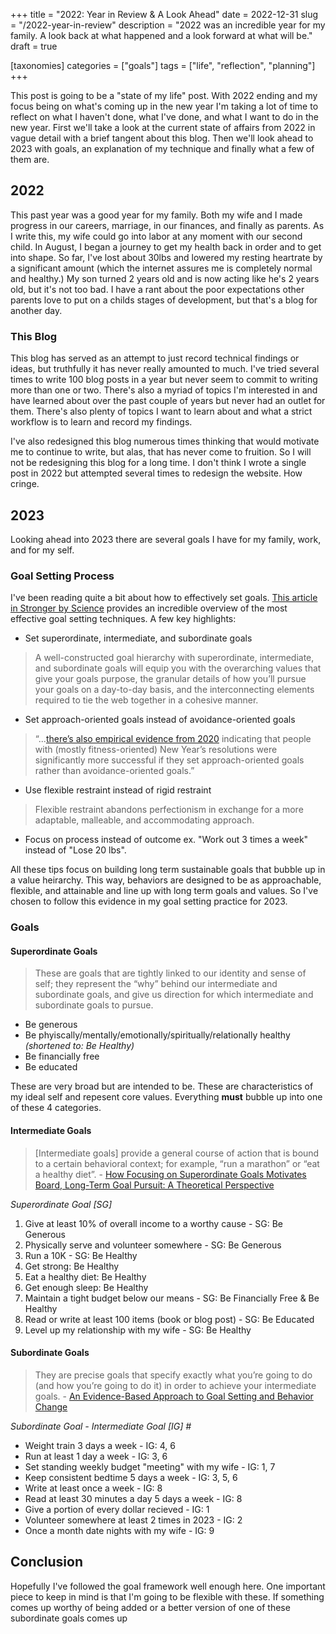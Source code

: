 +++
title = "2022: Year in Review & A Look Ahead"
date = 2022-12-31
slug = "/2022-year-in-review"
description = "2022 was an incredible year for my family. A look back at what happened and a look forward at what will be."
draft = true

[taxonomies]
categories = ["goals"]
tags = ["life", "reflection", "planning"]
+++

This post is going to be a "state of my life" post. With 2022  ending and my focus being on what's coming up in the new year I'm taking a lot of time to reflect on what I haven't done, what I've done, and what I want to do in the new year. First we'll take a look at the current state of affairs from 2022 in vague detail with a brief tangent about this blog. Then we'll look ahead to 2023 with goals, an explanation of my technique and finally what a few of them are.

## 2022
This past year was a good year for my family. Both my wife and I made progress in our careers, marriage, in our finances, and finally as parents. As I write this, my wife could go into labor at any moment with our second child. In August, I began a journey to get my health back in order and to get into shape. So far, I've lost about 30lbs and lowered my resting heartrate by a significant amount (which the internet assures me is completely normal and healthy.) My son turned 2 years old and is now acting like he's 2 years old, but it's not too bad. I have a rant about the poor expectations other parents love to put on a childs stages of development, but that's a blog for another day.

### This Blog 
This blog has served as an attempt to just record technical findings or ideas, but truthfully it has never really amounted to much. I've tried several times to write 100 blog posts in a year but never seem to commit to writing more than one or two. There's also a myriad of topics I'm interested in and have learned about over the past couple of years but never had an outlet for them. There's also plenty of topics I want to learn about and what a strict workflow is to learn and record my findings.

I've also redesigned this blog numerous times thinking that would motivate me to continue to write, but alas, that has never come to fruition. So I will not be redesigning this blog for a long time. I don't think I wrote a single post in 2022 but attempted several times to redesign the website. How cringe.

## 2023
Looking ahead into 2023 there are several goals I have for my family, work, and for my self.

### Goal Setting Process
I've been reading quite a bit about how to effectively set goals. [This article in Stronger by Science](https://www.strongerbyscience.com/goal-setting/) provides an incredible overview of the most effective goal setting techniques. A few key highlights:

* Set superordinate, intermediate, and subordinate goals

> A well-constructed goal hierarchy with superordinate, intermediate, and subordinate goals will equip you with the overarching values that give your goals purpose, the granular details of how you’ll pursue your goals on a day-to-day basis, and the interconnecting elements required to tie the web together in a cohesive manner.

* Set approach-oriented goals instead of avoidance-oriented goals

> “...[there’s also empirical evidence from 2020](https://pubmed.ncbi.nlm.nih.gov/33296385/) indicating that people with (mostly fitness-oriented) New Year’s resolutions were significantly more successful if they set approach-oriented goals rather than avoidance-oriented goals.”

* Use flexible restraint instead of rigid restraint

> Flexible restraint abandons perfectionism in exchange for a more adaptable, malleable, and accommodating approach.

* Focus on process instead of outcome ex. "Work out 3 times a week" instead of "Lose 20 lbs". 

All these tips focus on building long term sustainable goals that bubble up in a value heirarchy. This way, behaviors are designed to be as approachable, flexible, and attainable and line up with long term goals and values. So I've chosen to follow this evidence in my goal setting practice for 2023.

### Goals

#### Superordinate Goals

>  These are goals that are tightly linked to our identity and sense of self; they represent the “why” behind our intermediate and subordinate goals, and give us direction for which intermediate and subordinate goals to pursue.

* Be generous
* Be phyiscally/mentally/emotionally/spiritually/relationally healthy _(shortened to: Be Healthy)_
* Be financially free
* Be educated

These are very broad but are intended to be. These are characteristics of my ideal self and repesent core values. Everything **must** bubble up into one of these 4 categories.

#### Intermediate Goals
> [Intermediate goals]  provide a general course of action that is bound to a certain behavioral context; for example, “run a marathon” or “eat a healthy diet”. - [How Focusing on Superordinate Goals Motivates Board, Long-Term Goal Pursuit: A Theoretical Perspective](https://www.frontiersin.org/articles/10.3389/fpsyg.2018.01879/full)

_Superordinate Goal [SG]_

1. Give at least 10% of overall income to a worthy cause - SG: Be Generous
2. Physically serve and volunteer somewhere - SG: Be Generous
3. Run a 10K - SG: Be Healthy
4. Get strong: Be Healthy
5. Eat a healthy diet: Be Healthy
6. Get enough sleep: Be Healthy
7. Maintain a tight budget below our means - SG: Be Financially Free & Be Healthy
8. Read or write at least 100 items (book or blog post) - SG: Be Educated
9. Level up my relationship with my wife - SG: Be Healthy

#### Subordinate Goals
> They are precise goals that specify exactly what you’re going to do (and how you’re going to do it) in order to achieve your intermediate goals. - [An Evidence-Based Approach to Goal Setting and Behavior Change](https://www.strongerbyscience.com/goal-setting/)

_Subordinate Goal - Intermediate Goal [IG] #_

- Weight train 3 days a week - IG: 4, 6
- Run at least 1 day a week - IG: 3, 6
- Set standing weekly budget "meeting" with my wife - IG: 1, 7
- Keep consistent bedtime 5 days a week - IG: 3, 5, 6
- Write at least once a week - IG: 8
- Read at least 30 minutes a day 5 days a week - IG: 8
- Give a portion of every dollar recieved - IG: 1
- Volunteer somewhere at least 2 times in 2023 - IG: 2
- Once a month date nights with my wife - IG: 9

## Conclusion

Hopefully I've followed the goal framework well enough here. One important piece to keep in mind is that I'm going to be flexible with these. If something comes up worthy of being added or a better version of one of these subordinate goals comes up
